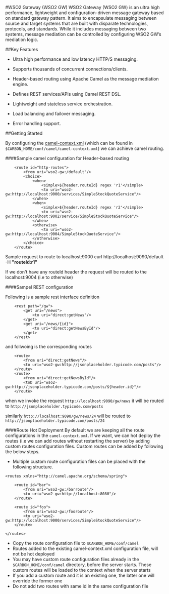 #WSO2 Gateway (WSO2 GW)
WSO2 Gateway (WSO2 GW) is an ultra high performance, lightweight and configuration-driven message gateway based on
standard gateway pattern. It aims to encapsulate messaging between source and target systems that are built with
disparate technologies, protocols, and standards. While it includes messaging between two systems, message mediation
can be controlled by configuring WSO2 GW’s mediation logic.


##Key Features

* Ultra high performance and low latency  HTTP/S messaging.

* Supports thousands of concurrent connections/clients.

* Header-based routing using Apache Camel as the message mediation engine.

* Defines REST services/APIs using Camel REST DSL.

* Lightweight and stateless service orchestration.

* Load balancing and failover messaging.

* Error handling support. 

##Getting Started

By configuring the [camel-context.xml](https://github.com/wso2/product-gw/blob/master/product/carbon-home/conf/camel/camel-context.xml) (which can be found in `$CARBON_HOME/conf/camel/camel-context.xml`)
we can achieve camel routing.

####Sample camel configuration for Header-based routing
```
    <route id="http-routes">
        <from uri="wso2-gw:/default"/>
        <choice>
            <when>
                <simple>${header.routeId} regex 'r1'</simple>
                <to uri="wso2-gw:http://localhost:9000/services/SimpleStockQuoteService"/>
            </when>
            <when>
                <simple>${header.routeId} regex 'r2'</simple>
                <to uri="wso2-gw:http://localhost:9002/service/SimpleStockQuoteService"/>
            </when>
            <otherwise>
                <to uri="wso2-gw:http://localhost:9004/SimpleStockQuoteService"/>
            </otherwise>
        </choice>
    </route>
```

 Sample request to route to localhost:9000
 curl  http://localhost:9090/default -H __"routeId:r1"__

 If we don't have any routeId header the request will be routed to the localhost:9004 (i.e to otherwise)

####Sampel REST configuration

Following is a sample rest interface definition
```
    <rest path="/gw">
        <get uri="/news">
            <to uri="direct:getNews"/>
        </get>
        <get uri="/news/{id}">
            <to uri="direct:getNewsById"/>
        </get>
    </rest>
```

and follwoing is the corresponding routes
```
    <route>
        <from uri="direct:getNews"/>
        <to uri="wso2-gw:http://jsonplaceholder.typicode.com/posts"/>
    </route>
    <route>
        <from uri="direct:getNewsById"/>
        <toD uri="wso2-gw:http://jsonplaceholder.typicode.com/posts/${header.id}"/>
    </route>
```

when we invoke the request `http://localhost:9090/gw/news`
it will be routed to `http://jsonplaceholder.typicode.com/posts`

similarly `http://localhost:9090/gw/news/24` will be routed to `http://jsonplaceholder.typicode.com/posts/24`

####Route Hot Deployment
By default we are keeping all the route configurations in the `camel-context.xml`. If we want, we can hot deploy the routes (i.e we can add routes without restarting the server) by adding custom routes configuration files. Custom routes can be added by following the below steps.

* Multiple custom route configuration files can be placed with the following structure.

```
<routes xmlns="http://camel.apache.org/schema/spring">

    <route id="bar">
        <from uri="wso2-gw:/barroute"/>
        <to uri="wso2-gw:http://localhost:8080"/>
    </route>

    <route id="foo">
        <from uri="wso2-gw:/fooroute"/>
        <to uri="wso2-gw:http://localhost:9000/services/SimpleStockQuoteService"/>
    </route>

</routes>
```
* Copy the route configuration file to `$CARBON_HOME/conf/camel`
* Routes added to the existing camel-context.xml configuration file, will not be hot deployed
* You may have custom route configuration files already in the `$CARBON_HOME/conf/camel` directory, before the server starts. These custom routes will be loaded to the context when the server starts
* If you add a custom route and it is an existing one, the latter one will override the former one
* Do not add two routes with same id in the same configuration file
